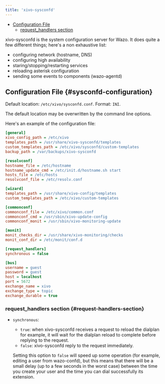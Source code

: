 ```yaml
---
title: 'xivo-sysconfd'
---
```


- [Configuration File](#sysconfd-configuration)
  - [request_handlers section](#request-handlers-section)

xivo-sysconfd is the system configuration server for Wazo. It does quite a few different things;
here's a non exhaustive list:

- configuring network (hostname, DNS)
- configuring high availability
- staring/stopping/restarting services
- reloading asterisk configuration
- sending some events to components (wazo-agentd)

## Configuration File {#sysconfd-configuration}

Default location: `/etc/xivo/sysconfd.conf`. Format: `INI`.

The default location may be overwritten by the command line options.

Here's an example of the configuration file:

```ini
[general]
xivo_config_path = /etc/xivo
templates_path = /usr/share/xivo-sysconfd/templates
custom_templates_path = /etc/xivo/sysconfd/custom-templates
backup_path = /var/backups/xivo-sysconfd

[resolvconf]
hostname_file = /etc/hostname
hostname_update_cmd = /etc/init.d/hostname.sh start
hosts_file = /etc/hosts
resolvconf_file = /etc/resolv.conf

[wizard]
templates_path = /usr/share/xivo-config/templates
custom_templates_path = /etc/xivo/custom-templates

[commonconf]
commonconf_file = /etc/xivo/common.conf
commonconf_cmd = /usr/sbin/xivo-update-config
commonconf_monit = /usr/sbin/xivo-monitoring-update

[monit]
monit_checks_dir = /usr/share/xivo-monitoring/checks
monit_conf_dir = /etc/monit/conf.d

[request_handlers]
synchronous = false

[bus]
username = guest
password = guest
host = localhost
port = 5672
exchange_name = xivo
exchange_type = topic
exchange_durable = true
```

### request_handlers section {#request-handlers-section}

- `synchronous`:

  - `true`: when xivo-sysconfd receives a request to reload the dialplan for example, it will wait
    for the dialplan reload to complete before replying to the request.
  - `false`: xivo-sysconfd reply to the request immediately.

  Setting this option to `false` will speed up some operation (for example, editing a user from
  wazo-confd), but this means that there will be a small delay (up to a few seconds in the worst
  case) between the time you create your user and the time you can dial successfully its extension.
